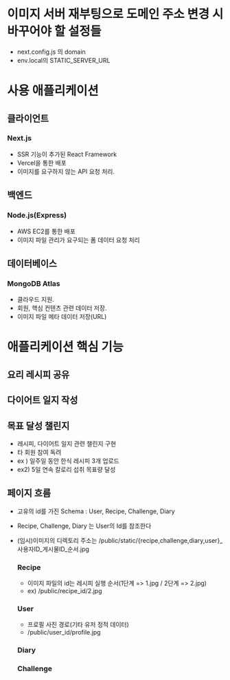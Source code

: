 # 이미지 서버 재부팅으로 도메인 주소 변경 시 바꾸어야 할 설정들
- next.config.js 의 domain
- env.local의 STATIC_SERVER_URL

# 사용 애플리케이션
## 클라이언트 
### Next.js 
- SSR 기능이 추가된 React Framework
- Vercel을 통한 배포
- 이미지를 요구하지 않는 API 요청 처리.
## 백엔드 
### Node.js(Express) 
- AWS EC2를 통한 배포
- 이미지 파일 관리가 요구되는 폼 데이터 요청 처리
## 데이터베이스 
### MongoDB Atlas 
- 클라우드 지원.
- 회원, 핵심 컨텐츠 관련 데이터 저장.
- 이미지 파일 메타 데이터 저장(URL)



# 애플리케이션 핵심 기능


## 요리 레시피 공유

##  다이어트 일지 작성

## 목표 달성 챌린지

- 레시피, 다이어트 일지 관련 챌린지 구현
- 타 회원 참여 독려
- ex ) 일주일 동안 한식 레시피 3개 업로드
- ex2) 5일 연속 칼로리 섭취 목표량 달성

## 페이지 흐름

- 고유의 id를 가진 Schema : User, Recipe, Challenge, Diary

- Recipe, Challenge, Diary 는 User의 Id를 참조한다

- (임시)이미지의 디렉토리 주소는 /public/static/{recipe,challenge,diary,user}_사용자ID_게시물ID_순서.jpg

  ### Recipe

  - 이미지 파일의 id는 레시피 실행 순서(1단계 => 1.jpg / 2단계 => 2.jpg)
  - ex) /public/recipe_id/2.jpg

  ### User

  - 프로필 사진 경로(기타 유저 정적 데이터)
  - /public/user_id/profile.jpg

  ### Diary

  ### Challenge
